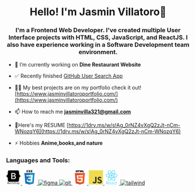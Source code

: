  <h1 align="center">Hello! I'm Jasmin Villatoro🌸</h1>
<h3 align="center">I'm a Frontend Web Developer. I've created multiple User Interface projects with HTML, CSS, JavaScript, and ReactJS. I also have experience working in a Software Development team environment.</h3>

- 🔭 I’m currently working on **Dine Restaurant Website**

- ✅ Recently finished [GitHub User Search App](https://github-user-search-app012.netlify.app/)

- 👨‍💻 My best projects are on my portfolio check it out! [https://www.jasminvillatoroportfolio.com/](https://www.jasminvillatoroportfolio.com/)

- 📫 How to reach me **jasminvilla321@gmail.com**

- 📄Here's my RESUME [https://1drv.ms/w/s!Ag_0rNZ4vXgQ2zJt-nCm-WNozqY6](https://1drv.ms/w/s!Ag_0rNZ4vXgQ2zJt-nCm-WNozqY6)

- ⚡ Hobbies **Anime,books,and nature**

 
<p align="left">
</p>

<h3 align="left">Languages and Tools:</h3>
<p align="left"> <a href="https://getbootstrap.com" target="_blank" rel="noreferrer"> <img src="https://raw.githubusercontent.com/devicons/devicon/master/icons/bootstrap/bootstrap-plain-wordmark.svg" alt="bootstrap" width="40" height="40"/> </a> <a href="https://www.w3schools.com/css/" target="_blank" rel="noreferrer"> <img src="https://raw.githubusercontent.com/devicons/devicon/master/icons/css3/css3-original-wordmark.svg" alt="css3" width="40" height="40"/> </a> <a href="https://www.figma.com/" target="_blank" rel="noreferrer"> <img src="https://www.vectorlogo.zone/logos/figma/figma-icon.svg" alt="figma" width="40" height="40"/> </a> <a href="https://git-scm.com/" target="_blank" rel="noreferrer"> <img src="https://www.vectorlogo.zone/logos/git-scm/git-scm-icon.svg" alt="git" width="40" height="40"/> </a> <a href="https://www.w3.org/html/" target="_blank" rel="noreferrer"> <img src="https://raw.githubusercontent.com/devicons/devicon/master/icons/html5/html5-original-wordmark.svg" alt="html5" width="40" height="40"/> </a> <a href="https://developer.mozilla.org/en-US/docs/Web/JavaScript" target="_blank" rel="noreferrer"> <img src="https://raw.githubusercontent.com/devicons/devicon/master/icons/javascript/javascript-original.svg" alt="javascript" width="40" height="40"/> </a> <a href="https://reactjs.org/" target="_blank" rel="noreferrer"> <img src="https://raw.githubusercontent.com/devicons/devicon/master/icons/react/react-original-wordmark.svg" alt="react" width="40" height="40"/> </a> <a href="https://tailwindcss.com/" target="_blank" rel="noreferrer"> <img src="https://www.vectorlogo.zone/logos/tailwindcss/tailwindcss-icon.svg" alt="tailwind" width="40" height="40"/> </a> </p>
